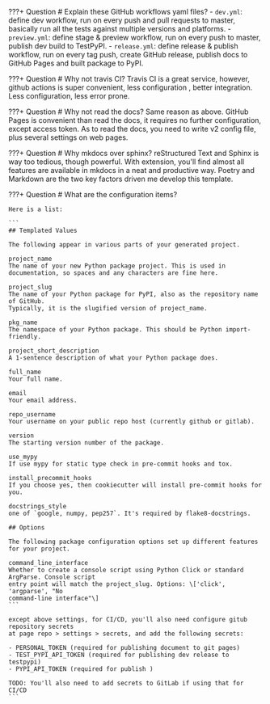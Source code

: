 ???+ Question
    # Explain these GitHub workflows yaml files?
    - `dev.yml`: define dev workflow, run on every push and pull requests to master,
    basically run all the tests against multiple versions and platforms.
    - `preview.yml`: define stage & preview workflow, run on every push to master, publish dev build to TestPyPI.
    - `release.yml`: define release & publish workflow, run on every tag push, create GitHub release,
    publish docs to GitHub Pages and built package to PyPI.


???+ Question
    # Why not travis CI?
    Travis CI is a great service, however, github actions is super convenient, less configuration
    , better integration. Less configuration, less error prone.

???+ Question
    # Why not read the docs?
    Same reason as above. GitHub Pages is convenient than read the docs, it requires no
    further configuration, except access token. As to read the docs, you need to
    write v2 config file, plus several settings on web pages.

???+ Question
    # Why mkdocs over sphinx?
    reStructured Text and Sphinx is way too tedious, though powerful. With extension,
    you'll find almost all features are available in mkdocs in a neat and productive
    way. Poetry and Markdown are the two key factors driven me develop this template.

???+ Question
    # What are the configuration items?

    Here is a list:

    ```
    ## Templated Values

    The following appear in various parts of your generated project.

    project_name
    The name of your new Python package project. This is used in
    documentation, so spaces and any characters are fine here.

    project_slug
    The name of your Python package for PyPI, also as the repository name of GitHub.
    Typically, it is the slugified version of project_name.

    pkg_name
    The namespace of your Python package. This should be Python import-friendly.

    project_short_description
    A 1-sentence description of what your Python package does.

    full_name
    Your full name.

    email
    Your email address.

    repo_username
    Your username on your public repo host (currently github or gitlab).

    version
    The starting version number of the package.

    use_mypy
    If use mypy for static type check in pre-commit hooks and tox.

    install_precommit_hooks
    If you choose yes, then cookiecutter will install pre-commit hooks for you.

    docstrings_style
    one of `google, numpy, pep257`. It's required by flake8-docstrings.

    ## Options

    The following package configuration options set up different features
    for your project.

    command_line_interface
    Whether to create a console script using Python Click or standard ArgParse. Console script
    entry point will match the project_slug. Options: \['click', 'argparse', "No
    command-line interface"\]
    ```

    except above settings, for CI/CD, you'll also need configure gitub repository secrets
    at page repo > settings > secrets, and add the following secrets:

    - PERSONAL_TOKEN (required for publishing document to git pages)
    - TEST_PYPI_API_TOKEN (required for publishing dev release to testpypi)
    - PYPI_API_TOKEN (required for publish )

    TODO: You'll also need to add secrets to GitLab if using that for CI/CD
    ```
